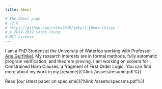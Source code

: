 ```yaml
---
title: About

# The About page
# v2.0
# https://github.com/cotes2020/jekyll-theme-chirpy
# © 2017-2019 Cotes Chung
# MIT License
---
```


I am a PhD Student at the University of Waterloo working with
Professor [Arie Gurfinkel](https://arieg.bitbucket.io/). My research
interests are in formal methods, fully automatic program verification,
and theorem proving.  I am working on solvers for Constrained Horn
Clauses, a fragment of First Order Logic. You can find more about my
work in my [resume]({%link /assets/resume.pdf%})


Read [our latest paper on spec sms]({%link /assets/specsms.pdf%})

